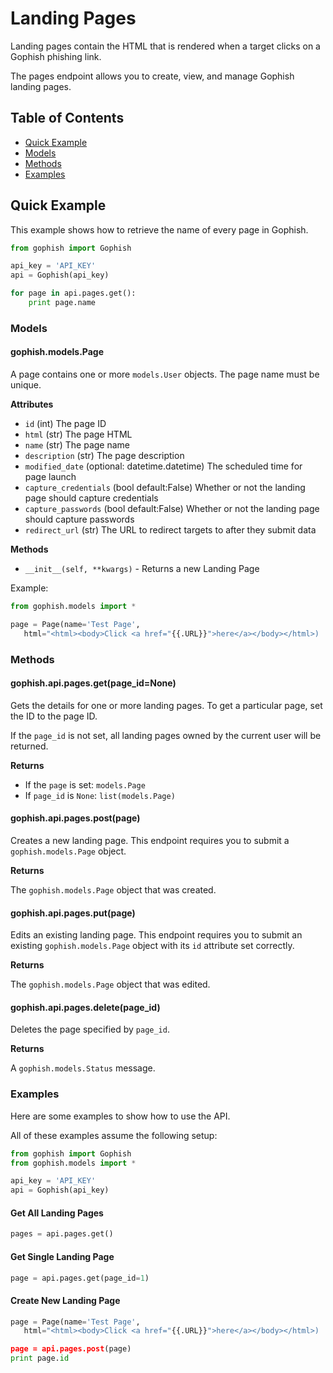# Landing Pages

Landing pages contain the HTML that is rendered when a target clicks on a Gophish phishing link.

The pages endpoint allows you to create, view, and manage Gophish landing pages.

## Table of Contents

* [Quick Example](landing-pages.md#quick-example)
* [Models](landing-pages.md#models)
* [Methods](landing-pages.md#methods)
* [Examples](landing-pages.md#examples)

## Quick Example

This example shows how to retrieve the name of every page in Gophish.

```python
from gophish import Gophish

api_key = 'API_KEY'
api = Gophish(api_key)

for page in api.pages.get():
    print page.name
```

### Models

#### gophish.models.Page

A page contains one or more `models.User` objects. The page name must be unique.

**Attributes**

* `id` \(int\) The page ID
* `html` \(str\) The page HTML
* `name` \(str\) The page name
* `description` \(str\) The page description
* `modified_date` \(optional: datetime.datetime\) The scheduled time for page launch
* `capture_credentials` \(bool default:False\) Whether or not the landing page should capture credentials
* `capture_passwords` \(bool default:False\) Whether or not the landing page should capture passwords
* `redirect_url` \(str\) The URL to redirect targets to after they submit data

**Methods**

* `__init__(self, **kwargs)` - Returns a new Landing Page

Example:

```python
from gophish.models import *

page = Page(name='Test Page', 
   html="<html><body>Click <a href="{{.URL}}">here</a></body></html>)
```

### Methods

#### gophish.api.pages.get\(page\_id=None\)

Gets the details for one or more landing pages. To get a particular page, set the ID to the page ID.

If the `page_id` is not set, all landing pages owned by the current user will be returned.

**Returns**

* If the `page` is set: `models.Page`
* If `page_id` is `None`: `list(models.Page)`

#### gophish.api.pages.post\(page\)

Creates a new landing page. This endpoint requires you to submit a `gophish.models.Page` object.

**Returns**

The `gophish.models.Page` object that was created.

#### gophish.api.pages.put\(page\)

Edits an existing landing page. This endpoint requires you to submit an existing `gophish.models.Page` object with its `id` attribute set correctly.

**Returns**

The `gophish.models.Page` object that was edited.

#### gophish.api.pages.delete\(page\_id\)

Deletes the page specified by `page_id`.

**Returns**

A `gophish.models.Status` message.

### Examples

Here are some examples to show how to use the API.

All of these examples assume the following setup:

```python
from gophish import Gophish
from gophish.models import *

api_key = 'API_KEY'
api = Gophish(api_key)
```

#### Get All Landing Pages

```python
pages = api.pages.get()
```

#### Get Single Landing Page

```python
page = api.pages.get(page_id=1)
```

#### Create New Landing Page

```python
page = Page(name='Test Page', 
   html="<html><body>Click <a href="{{.URL}}">here</a></body></html>)

page = api.pages.post(page)
print page.id
```

